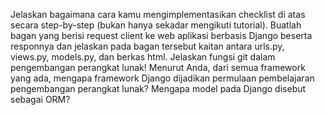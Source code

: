 Jelaskan bagaimana cara kamu mengimplementasikan checklist di atas secara step-by-step (bukan hanya sekadar mengikuti tutorial).
Buatlah bagan yang berisi request client ke web aplikasi berbasis Django beserta responnya dan jelaskan pada bagan tersebut kaitan antara urls.py, views.py, models.py, dan berkas html.
Jelaskan fungsi git dalam pengembangan perangkat lunak!
Menurut Anda, dari semua framework yang ada, mengapa framework Django dijadikan permulaan pembelajaran pengembangan perangkat lunak?
Mengapa model pada Django disebut sebagai ORM?
